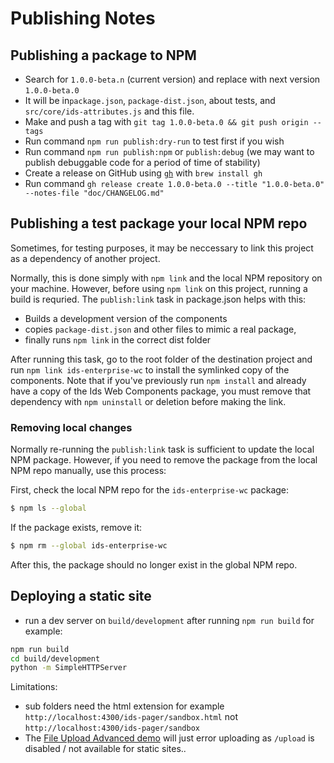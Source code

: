 # Publishing Notes

## Publishing a package to NPM

- Search for `1.0.0-beta.n` (current version) and replace with next version `1.0.0-beta.0`
- It will be in`package.json`, `package-dist.json`, about tests, and `src/core/ids-attributes.js` and this file.
- Make and push a tag with `git tag 1.0.0-beta.0 && git push origin --tags`
- Run command `npm run publish:dry-run` to test first if you wish
- Run command `npm run publish:npm` or `publish:debug` (we may want to publish debuggable code for a period of time of stability)
- Create a release on GitHub using [`gh`](https://cli.github.com/manual/gh_release_create) with `brew install gh`
- Run command `gh release create 1.0.0-beta.0 --title "1.0.0-beta.0" --notes-file "doc/CHANGELOG.md"`

## Publishing a test package your local NPM repo

Sometimes, for testing purposes, it may be neccessary to link this project as a dependency of another project.

Normally, this is done simply with `npm link` and the local NPM repository on your machine. However, before using `npm link` on this project, running a build is requried. The `publish:link` task in package.json helps with this:

- Builds a development version of the components
- copies `package-dist.json` and other files to mimic a real package,
- finally runs `npm link` in the correct dist folder

After running this task, go to the root folder of the destination project and run `npm link ids-enterprise-wc` to install the symlinked copy of the components.  Note that if you've previously run `npm install` and already have a copy of the Ids Web Components package, you must remove that dependency with `npm uninstall` or deletion before making the link.

### Removing local changes

Normally re-running the `publish:link` task is sufficient to update the local NPM package.  However, if you need to remove the package from the local NPM repo manually, use this process:

First, check the local NPM repo for the `ids-enterprise-wc` package:

```sh
$ npm ls --global
```

If the package exists, remove it:

```sh
$ npm rm --global ids-enterprise-wc
```

After this, the package should no longer exist in the global NPM repo.

## Deploying a static site

- run a dev server on `build/development` after running `npm run build` for example:

```sh
npm run build
cd build/development
python -m SimpleHTTPServer
```

Limitations:

- sub folders need the html extension for example `http://localhost:4300/ids-pager/sandbox.html` not `http://localhost:4300/ids-pager/sandbox`
- The [File Upload Advanced demo](http://localhost:4300/ids-upload-advanced/) will just error uploading as `/upload` is disabled / not available for static sites..
